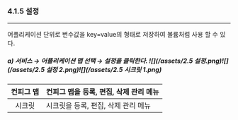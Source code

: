 ### 4.1.5   설정

---

어플리케이션 단위로 변수값을 key=value의 형태로 저장하여 볼륨처럼 사용 할 수 있다.

##### a\)    서비스 → 어플리케이션 맵 선택 → 설정을 클릭한다. ![](/assets/2.5 설정.png)![](/assets/2.5 설정 2.png)![](/assets/2.5 시크릿 1.png)

| 컨피그 맵 | 컨피그 맵을 등록, 편집, 삭제 관리 메뉴 |
| :---: | :--- |
| 시크릿 | 시크릿을 등록, 편집, 삭제 관리 메뉴 |



